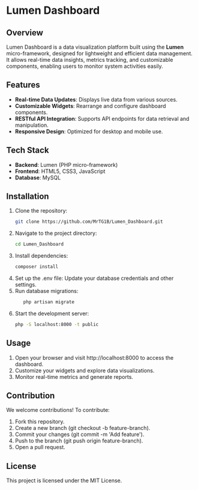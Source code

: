 # Lumen Dashboard

## Overview
Lumen Dashboard is a data visualization platform built using the **Lumen** micro-framework, designed for lightweight and efficient data management. It allows real-time data insights, metrics tracking, and customizable components, enabling users to monitor system activities easily.

## Features
- **Real-time Data Updates**: Displays live data from various sources.
- **Customizable Widgets**: Rearrange and configure dashboard components.
- **RESTful API Integration**: Supports API endpoints for data retrieval and manipulation.
- **Responsive Design**: Optimized for desktop and mobile use.

## Tech Stack
- **Backend**: Lumen (PHP micro-framework)
- **Frontend**: HTML5, CSS3, JavaScript
- **Database**: MySQL

## Installation
1. Clone the repository:
   ```bash
   git clone https://github.com/MrTG1B/Lumen_Dashboard.git
   ```
2. Navigate to the project directory:
   ```bash
   cd Lumen_Dashboard
   ```
3. Install dependencies:
   ```bash
   composer install
   ```
4. Set up the .env file:
   Update your database credentials and other settings.
5. Run database migrations:
   ```bash
      php artisan migrate
   ```
6. Start the development server:
   ```bash
   php -S localhost:8000 -t public
   ```
## Usage
1. Open your browser and visit http://localhost:8000 to access the dashboard.
2. Customize your widgets and explore data visualizations.
3. Monitor real-time metrics and generate reports.
## Contribution
We welcome contributions! To contribute:

1. Fork this repository.
2. Create a new branch (git checkout -b feature-branch).
3. Commit your changes (git commit -m 'Add feature').
4. Push to the branch (git push origin feature-branch).
5. Open a pull request.
## License
This project is licensed under the MIT License.
